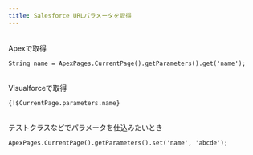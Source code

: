 ```yaml
---
title: Salesforce URLパラメータを取得
---
```


<br/>
Apexで取得

```
String name = ApexPages.CurrentPage().getParameters().get('name');
```

<br/>
Visualforceで取得

```
{!$CurrentPage.parameters.name}
```

<br/>
テストクラスなどでパラメータを仕込みたいとき

```
ApexPages.CurrentPage().getParameters().set('name', 'abcde');
```

